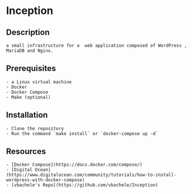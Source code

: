 # Inception

## Description

    a small infrastructure for a  web application composed of WordPress , MariaDB and Nginx.

## Prerequisites

    - a Linux virtual machine
    - Docker
    - Docker Compose
    - Make (optional)

## Installation

    - Clone the repository
    - Run the command `make install` or `docker-compose up -d`

## Resources

    - [Docker Compose](https://docs.docker.com/compose/)
    - [Digital Ocean](https://www.digitalocean.com/community/tutorials/how-to-install-wordpress-with-docker-compose)
    - [vbachele's Repo](https://github.com/vbachele/Inception)
